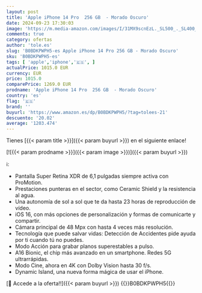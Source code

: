 ```yaml
---
layout: post
title: 'Apple iPhone 14 Pro  256 GB  - Morado Oscuro'
date: 2024-09-23 17:30:03
image: 'https://m.media-amazon.com/images/I/31MX9scnEzL._SL500_._SL400_.jpg'
comments: true
category: ofertas
author: 'tole.es'
slug: 'B0BDKPWPH5-es Apple iPhone 14 Pro 256 GB - Morado Oscuro'
sku: 'B0BDKPWPH5-es'
tags: [ 'apple','iphone','🇪🇸', ]
actualPrice: 1015.0 EUR
currency: EUR
price: 1015.0
comparePrice: 1269.0 EUR
prodname: 'Apple iPhone 14 Pro  256 GB  - Morado Oscuro'
country: 'es'
flag: '🇪🇸'
brand: ''
buyurl: 'https://www.amazon.es/dp/B0BDKPWPH5/?tag=tolees-21'
descuento: '20.02'
average: '1203.474'
---
```


Tienes [{{< param title >}}]({{< param buyurl >}}) en el siguiente enlace!

[![{{< param prodname >}}]({{< param image >}})]({{< param buyurl >}})

ℹ️:

- Pantalla Super Retina XDR de 6,1 pulgadas siempre activa con ProMotion.
- Prestaciones punteras en el sector, como Ceramic Shield y la resistencia al agua.
- Una autonomía de sol a sol que te da hasta 23 horas de reproducción de vídeo.
- iOS 16, con más opciones de personalización y formas de comunicarte y compartir.
- Cámara principal de 48 Mpx con hasta 4 veces más resolución.
- Tecnología que puede salvar vidas: Detección de Accidentes pide ayuda por ti cuando tú no puedes.
- Modo Acción para grabar planos superestables a pulso.
- A16 Bionic, el chip más avanzado en un smartphone. Redes 5G ultrarrápidas.
- Modo Cine, ahora en 4K con Dolby Vision hasta 30 f/s.
- Dynamic Island, una nueva forma mágica de usar el iPhone.

[🛒 Accede a la oferta!!]({{< param buyurl >}})
{{<world>}}B0BDKPWPH5{{</world>}}
